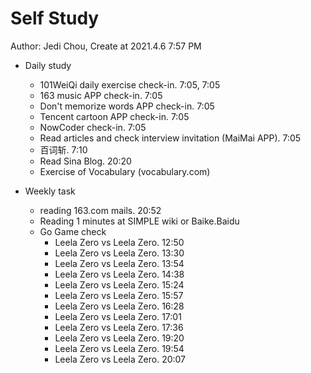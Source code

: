 # Self Study

Author: Jedi Chou, Create at 2021.4.6 7:57 PM

* Daily study
  * 101WeiQi daily exercise check-in. 7:05, 7:05
  * 163 music APP check-in. 7:05
  * Don't memorize words APP check-in. 7:05
  * Tencent cartoon APP check-in. 7:05
  * NowCoder check-in. 7:05
  * Read articles and check interview invitation (MaiMai APP). 7:05
  * 百词斩. 7:10
  * Read Sina Blog. 20:20
  * Exercise of Vocabulary (vocabulary.com)

* Weekly task
  * reading 163.com mails. 20:52
  * Reading 1 minutes at SIMPLE wiki or Baike.Baidu
  * Go Game check
    * Leela Zero vs Leela Zero. 12:50
    * Leela Zero vs Leela Zero. 13:30
    * Leela Zero vs Leela Zero. 13:54
    * Leela Zero vs Leela Zero. 14:38
    * Leela Zero vs Leela Zero. 15:24
    * Leela Zero vs Leela Zero. 15:57
    * Leela Zero vs Leela Zero. 16:28
    * Leela Zero vs Leela Zero. 17:01
    * Leela Zero vs Leela Zero. 17:36
    * Leela Zero vs Leela Zero. 19:20
    * Leela Zero vs Leela Zero. 19:54
    * Leela Zero vs Leela Zero. 20:07
